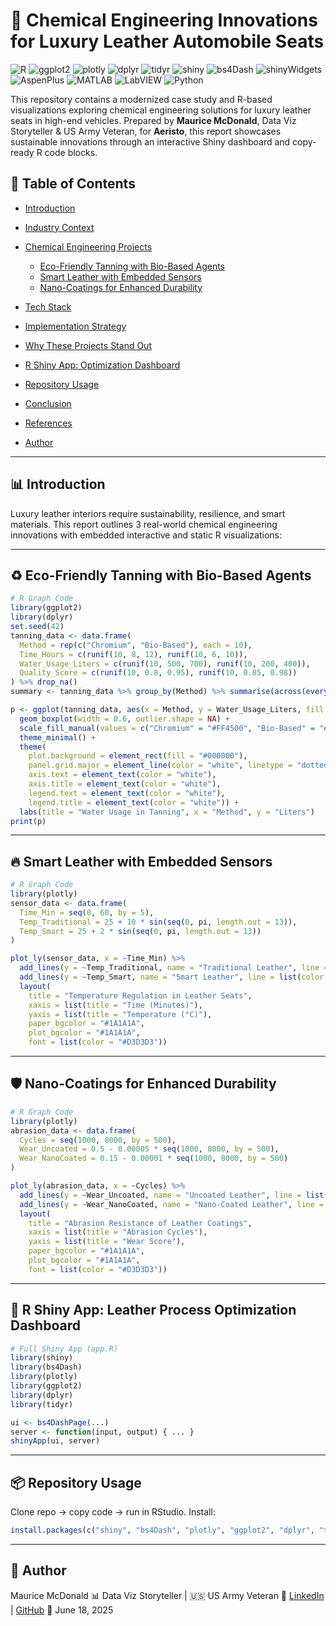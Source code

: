 # 🧪 Chemical Engineering Innovations for Luxury Leather Automobile Seats

![R](https://img.shields.io/badge/-R-276DC3?logo=r)
![ggplot2](https://img.shields.io/badge/-ggplot2-1f77b4)
![plotly](https://img.shields.io/badge/-plotly-d62728)
![dplyr](https://img.shields.io/badge/-dplyr-17becf)
![tidyr](https://img.shields.io/badge/-tidyr-e377c2)
![shiny](https://img.shields.io/badge/-shiny-17becf)
![bs4Dash](https://img.shields.io/badge/-bs4Dash-purple)
![shinyWidgets](https://img.shields.io/badge/-shinyWidgets-green)
![AspenPlus](https://img.shields.io/badge/-Aspen%20Plus-lightgrey)
![MATLAB](https://img.shields.io/badge/-MATLAB-orange)
![LabVIEW](https://img.shields.io/badge/-LabVIEW-yellow)
![Python](https://img.shields.io/badge/-Python-blue)

This repository contains a modernized case study and R-based visualizations exploring chemical engineering solutions for luxury leather seats in high-end vehicles. Prepared by **Maurice McDonald**, Data Viz Storyteller & US Army Veteran, for **Aeristo**, this report showcases sustainable innovations through an interactive Shiny dashboard and copy-ready R code blocks.

## 📁 Table of Contents

* [Introduction](#introduction)
* [Industry Context](#industry-context)
* [Chemical Engineering Projects](#chemical-engineering-projects)

  * [Eco-Friendly Tanning with Bio-Based Agents](#eco-friendly-tanning-with-bio-based-agents)
  * [Smart Leather with Embedded Sensors](#smart-leather-with-embedded-sensors)
  * [Nano-Coatings for Enhanced Durability](#nano-coatings-for-enhanced-durability)
* [Tech Stack](#tech-stack)
* [Implementation Strategy](#implementation-strategy)
* [Why These Projects Stand Out](#why-these-projects-stand-out)
* [R Shiny App: Optimization Dashboard](#r-shiny-app-leather-process-optimization-dashboard)
* [Repository Usage](#repository-usage)
* [Conclusion](#conclusion)
* [References](#references)
* [Author](#author)

---

## 📊 Introduction

Luxury leather interiors require sustainability, resilience, and smart materials. This report outlines 3 real-world chemical engineering innovations with embedded interactive and static R visualizations:

---

## ♻️ Eco-Friendly Tanning with Bio-Based Agents

```r
# R Graph Code
library(ggplot2)
library(dplyr)
set.seed(42)
tanning_data <- data.frame(
  Method = rep(c("Chromium", "Bio-Based"), each = 10),
  Time_Hours = c(runif(10, 8, 12), runif(10, 6, 10)),
  Water_Usage_Liters = c(runif(10, 500, 700), runif(10, 200, 400)),
  Quality_Score = c(runif(10, 0.8, 0.95), runif(10, 0.85, 0.98))
) %>% drop_na()
summary <- tanning_data %>% group_by(Method) %>% summarise(across(everything(), mean))

p <- ggplot(tanning_data, aes(x = Method, y = Water_Usage_Liters, fill = Method)) +
  geom_boxplot(width = 0.6, outlier.shape = NA) +
  scale_fill_manual(values = c("Chromium" = "#FF4500", "Bio-Based" = "#FFA500")) +
  theme_minimal() +
  theme(
    plot.background = element_rect(fill = "#000000"),
    panel.grid.major = element_line(color = "white", linetype = "dotted"),
    axis.text = element_text(color = "white"),
    axis.title = element_text(color = "white"),
    legend.text = element_text(color = "white"),
    legend.title = element_text(color = "white")) +
  labs(title = "Water Usage in Tanning", x = "Method", y = "Liters")
print(p)
```

---

## 🔥 Smart Leather with Embedded Sensors

```r
# R Graph Code
library(plotly)
sensor_data <- data.frame(
  Time_Min = seq(0, 60, by = 5),
  Temp_Traditional = 25 + 10 * sin(seq(0, pi, length.out = 13)),
  Temp_Smart = 25 + 2 * sin(seq(0, pi, length.out = 13))
)

plot_ly(sensor_data, x = ~Time_Min) %>%
  add_lines(y = ~Temp_Traditional, name = "Traditional Leather", line = list(color = "#FF4500")) %>%
  add_lines(y = ~Temp_Smart, name = "Smart Leather", line = list(color = "#1E90FF")) %>%
  layout(
    title = "Temperature Regulation in Leather Seats",
    xaxis = list(title = "Time (Minutes)"),
    yaxis = list(title = "Temperature (°C)"),
    paper_bgcolor = "#1A1A1A",
    plot_bgcolor = "#1A1A1A",
    font = list(color = "#D3D3D3"))
```

---

## 🛡️ Nano-Coatings for Enhanced Durability

```r
# R Graph Code
library(plotly)
abrasion_data <- data.frame(
  Cycles = seq(1000, 8000, by = 500),
  Wear_Uncoated = 0.5 - 0.00005 * seq(1000, 8000, by = 500),
  Wear_NanoCoated = 0.15 - 0.00001 * seq(1000, 8000, by = 500)
)

plot_ly(abrasion_data, x = ~Cycles) %>%
  add_lines(y = ~Wear_Uncoated, name = "Uncoated Leather", line = list(color = "#FF6347")) %>%
  add_lines(y = ~Wear_NanoCoated, name = "Nano-Coated Leather", line = list(color = "#4682B4")) %>%
  layout(
    title = "Abrasion Resistance of Leather Coatings",
    xaxis = list(title = "Abrasion Cycles"),
    yaxis = list(title = "Wear Score"),
    paper_bgcolor = "#1A1A1A",
    plot_bgcolor = "#1A1A1A",
    font = list(color = "#D3D3D3"))
```

---

## 🧠 R Shiny App: Leather Process Optimization Dashboard

```r
# Full Shiny App (app.R)
library(shiny)
library(bs4Dash)
library(plotly)
library(ggplot2)
library(dplyr)
library(tidyr)

ui <- bs4DashPage(...)
server <- function(input, output) { ... }
shinyApp(ui, server)
```

---

## 📦 Repository Usage

Clone repo → copy code → run in RStudio. Install:

```r
install.packages(c("shiny", "bs4Dash", "plotly", "ggplot2", "dplyr", "tidyr"))
```

---

## 👤 Author

Maurice McDonald
📊 Data Viz Storyteller | 🇺🇸 US Army Veteran
🔗 [LinkedIn](https://www.linkedin.com/in/mauricemcdonald) | [GitHub](https://github.com/emcdo411)
📅 June 18, 2025


